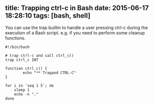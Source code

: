 title: Trapping ctrl-c in Bash
date: 2015-06-17 18:28:10
tags: [bash, shell]
---

You can use the trap builtin to handle a user pressing ctrl-c during the execution of a Bash script. e.g. if you need to perform some cleanup functions.

```
#!/bin/bash

# trap ctrl-c and call ctrl_c()
trap ctrl_c INT

function ctrl_c() {
        echo "** Trapped CTRL-C"
}

for i in `seq 1 5`; do
    sleep 1
    echo -n "."
done
```
